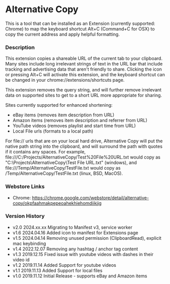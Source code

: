 # Alternative Copy
This is a tool that can be installed as an Extension (currently supported: Chrome) to map the keyboard shortcut Alt+C (Command+C for OSX) to copy the current address and apply helpful formatting.

### Description

This extension copies a shareable URL of the current tab to your clipboard. Many sites include long irrelevant strings of text in the URL bar that include tracking and advertising data that aren't friendly to share. Clicking the icon or pressing Alt+C will activate this extension, and the keyboard shortcut can be changed in your chrome://extensions/shortcuts page.

This extension removes the query string, and will further remove irrelevant data on supported sites to get to a short URL more appropriate for sharing.

Sites currently supported for enhanced shortening:

 - eBay items (removes item description from URL)
 - Amazon items (removes item description and referrer from URL)
 - YouTube videos (removes playlist and start time from URL)
 - Local File urls (formats to a local path)

For file:// urls that are on your local hard drive, Alternative Copy will put the native path string into the clipboard, and will surround the path with quotes if it contains any spaces. For example, file:///C:/Projects/AlternativeCopy/Test%20File%20URL.txt would copy as "C:\Projects\AlternativeCopy\Test File URL.txt" (windows), and file:///Temp/AlternativeCopy/TestFile.txt would copy as /Temp/AlternativeCopy/TestFile.txt (linux, BSD, MacOS).

### Webstore Links

 - Chrome: https://chrome.google.com/webstore/detail/alternative-copy/okpfaahmakpepeoahekhiehomdiikjjg

### Version History

 - v2.0 2024.xx.xx Migrating to Manifest v3, service worker
 - v1.6 2024.04.16 Added icon to manifest for Extensions page
 - v1.5 2024.04.14 Removing unused permission (ClipboardRead), explicit mac keybinding
 - v1.4 2022.12.07 Removing any hashtag / anchor tag content
 - v1.3 2019.12.15 Fixed issue with youtube videos with dashes in their video id
 - v1.2 2019.11.14 Added Support for youtube videos
 - v1.1 2019.11.13 Added Support for local files
 - v1.0 2019.11.12 Initial Release - supports eBay and Amazon items
